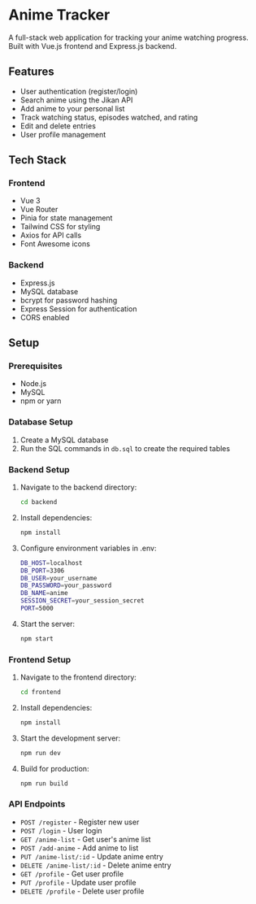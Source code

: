 # Anime Tracker

A full-stack web application for tracking your anime watching progress. Built with Vue.js frontend and Express.js backend.

## Features

- User authentication (register/login)
- Search anime using the Jikan API
- Add anime to your personal list
- Track watching status, episodes watched, and rating
- Edit and delete entries
- User profile management

## Tech Stack

### Frontend
- Vue 3
- Vue Router
- Pinia for state management
- Tailwind CSS for styling
- Axios for API calls
- Font Awesome icons

### Backend
- Express.js
- MySQL database
- bcrypt for password hashing
- Express Session for authentication
- CORS enabled

## Setup

### Prerequisites
- Node.js
- MySQL
- npm or yarn

### Database Setup
1. Create a MySQL database
2. Run the SQL commands in `db.sql` to create the required tables

### Backend Setup
1. Navigate to the backend directory:
   
    ```sh
    cd backend
    ```

3. Install dependencies:
   
    ```bash
    npm install
    ```

4. Configure environment variables in .env:

    ```bash
    DB_HOST=localhost
    DB_PORT=3306
    DB_USER=your_username
    DB_PASSWORD=your_password
    DB_NAME=anime
    SESSION_SECRET=your_session_secret
    PORT=5000
    ```

5. Start the server:

   ```bash
   npm start
   ```

### Frontend Setup

1. Navigate to the frontend directory:

   ```bash
   cd frontend
   ```
   
2. Install dependencies:

   ```bash
   npm install
   ```
   
3. Start the development server:

   ```bash
   npm run dev
   ```
   
4. Build for production:

   ```bash
   npm run build
   ```
   
### API Endpoints
- `POST /register` - Register new user
- `POST /login` - User login
- `GET /anime-list` - Get user's anime list
- `POST /add-anime` - Add anime to list
- `PUT /anime-list/:id` - Update anime entry
- `DELETE /anime-list/:id` - Delete anime entry
- `GET /profile` - Get user profile
- `PUT /profile` - Update user profile
- `DELETE /profile` - Delete user profile
